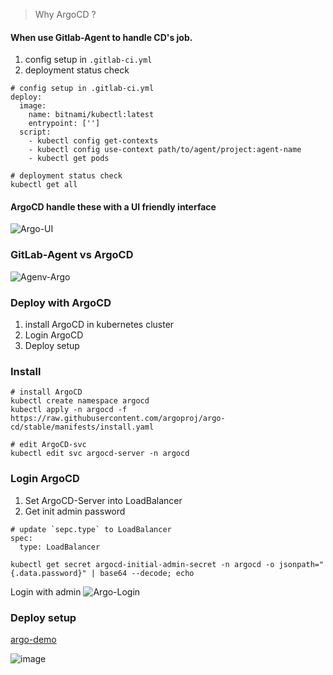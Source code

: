 > Why ArgoCD ?

#### When use Gitlab-Agent to handle CD's job.
1. config setup in `.gitlab-ci.yml`
2. deployment status check


```yaml=
# config setup in .gitlab-ci.yml
deploy:
  image:
    name: bitnami/kubectl:latest
    entrypoint: ['']
  script:
    - kubectl config get-contexts
    - kubectl config use-context path/to/agent/project:agent-name
    - kubectl get pods
```
```bash=
# deployment status check
kubectl get all
```
#### ArgoCD handle these with a UI friendly interface
![Argo-UI](https://hackmd.io/_uploads/BJu1swG8R.png)

### GitLab-Agent vs ArgoCD
![Agenv-Argo](https://hackmd.io/_uploads/SJG3GdML0.png)
### Deploy with ArgoCD
1. install ArgoCD in kubernetes cluster
2. Login ArgoCD
3. Deploy setup

### Install
```bash=
# install ArgoCD
kubectl create namespace argocd
kubectl apply -n argocd -f https://raw.githubusercontent.com/argoproj/argo-cd/stable/manifests/install.yaml

# edit ArgoCD-svc
kubectl edit svc argocd-server -n argocd
```
### Login ArgoCD
1. Set ArgoCD-Server into LoadBalancer
2. Get init admin password
```yaml=
# update `sepc.type` to LoadBalancer
spec:
  type: LoadBalancer
```
```bash=
kubectl get secret argocd-initial-admin-secret -n argocd -o jsonpath="{.data.password}" | base64 --decode; echo
```
Login with admin
![Argo-Login](https://hackmd.io/_uploads/SyQ1a_MIA.png)

### Deploy setup
[argo-demo](./src/argo/argo-demo.gif)


![image](https://hackmd.io/_uploads/SJVSZIG8C.png)
